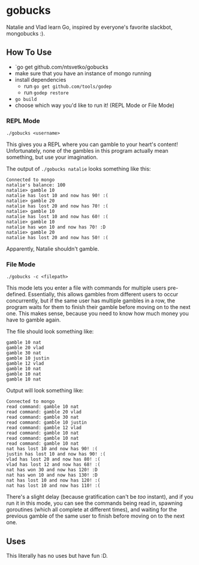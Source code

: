 # gobucks
Natalie and Vlad learn Go, inspired by everyone's favorite slackbot, mongobucks :).

## How To Use
* `go get github.com/ntsvetko/gobucks
* make sure that you have an instance of mongo running
* install dependencies
  * run `go get github.com/tools/godep`
  * run `godep restore`
* `go build`
* choose which way you'd like to run it! (REPL Mode or File Mode)

### REPL Mode

`./gobucks <username>`

This gives you a REPL where you can gamble to your heart's content! Unfortunately, none of the gambles in this program actually mean something, but use your imagination.

The output of `./gobucks natalie` looks something like this:

```
Connected to mongo
natalie's balance: 100
natalie> gamble 10
natalie has lost 10 and now has 90! :(
natalie> gamble 20
natalie has lost 20 and now has 70! :(
natalie> gamble 10
natalie has lost 10 and now has 60! :(
natalie> gamble 10
natalie has won 10 and now has 70! :D
natalie> gamble 20
natalie has lost 20 and now has 50! :(
```
Apparently, Natalie shouldn't gamble.

### File Mode

`./gobucks -c <filepath>`

This mode lets you enter a file with commands for multiple users pre-defined. Essentially, this allows gambles from different users to occur concurrently, but if the same user has multiple gambles in a row, the program waits for them to finish their gamble before moving on to the next one. This makes sense, because you need to know how much money you have to gamble again.

The file should look something like:

```
gamble 10 nat
gamble 20 vlad
gamble 30 nat
gamble 10 justin
gamble 12 vlad
gamble 10 nat
gamble 10 nat
gamble 10 nat
```

Output will look something like:

```
Connected to mongo
read command: gamble 10 nat
read command: gamble 20 vlad
read command: gamble 30 nat
read command: gamble 10 justin
read command: gamble 12 vlad
read command: gamble 10 nat
read command: gamble 10 nat
read command: gamble 10 nat
nat has lost 10 and now has 90! :(
justin has lost 10 and now has 90! :(
vlad has lost 20 and now has 80! :(
vlad has lost 12 and now has 68! :(
nat has won 30 and now has 120! :D
nat has won 10 and now has 130! :D
nat has lost 10 and now has 120! :(
nat has lost 10 and now has 110! :(
```

There's a slight delay (because gratification can't be *too* instant), and if you run it in this mode, you can see the commands being read in, spawning goroutines (which all complete at different times), and waiting for the previous gamble of the same user to finish before moving on to the next one.

## Uses
This literally has no uses but have fun :D.
